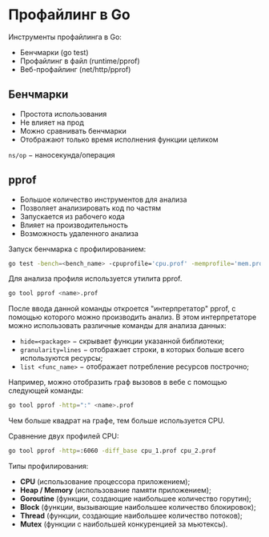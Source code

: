 # Профайлинг в Go

Инструменты профайлинга в Go:

-   Бенчмарки (go test)
-   Профайлинг в файл (runtime/pprof)
-   Веб-профайлинг (net/http/pprof)

## Бенчмарки

-   Простота использования
-   Не влияет на прод
-   Можно сравнивать бенчмарки
-   Отображают только время исполнения функции целиком

`ns/op` $-$ наносекунда/операция

## pprof

-   Большое количество инструментов для анализа
-   Позволяет анализировать код по частям
-   Запускается из рабочего кода
-   Влияет на производительность
-   Возможность удаленного анализа

Запуск бенчмарка с профилированием:

```bash
go test -bench=<bench_name> -cpuprofile='cpu.prof' -memprofile='mem.prof'
```

Для анализа профиля используется утилита pprof.

```bash
go tool pprof <name>.prof
```

После ввода данной команды откроется "интерпретатор" pprof, с помощью которого можно производить анализ. В этом интерпретаторе можно использовать различные команды для анализа данных:

-   `hide=<package>` $-$ скрывает функции указанной библиотеки;
-   `granularity=lines` $-$ отображает строки, в которых больше всего используются ресурсы;
-   `list <func_name>` $-$ отображает потребление ресурсов построчно;

Например, можно отобразить граф вызовов в вебе с помощью следующей команды:

```bash
go tool pprof -http=":" <name>.prof
```

Чем больше квадрат на графе, тем больше используется CPU.

Сравнение двух профилей CPU:

```bash
go tool pprof -http=:6060 -diff_base cpu_1.prof cpu_2.prof
```

Типы профилирования:

-   **CPU** (использование процессора приложением);
-   **Heap / Memory** (использование памяти приложением);
-   **Goroutine** (функции, создающие наибольшее количество горутин);
-   **Block** (функции, вызывающие наибольшее количество блокировок);
-   **Thread** (функции, создающие наибольшее количество потоков);
-   **Mutex** (функции с наибольшей конкуренцией за мьютексы).
